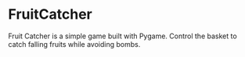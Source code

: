 # FruitCatcher
Fruit Catcher is a simple game built with Pygame. Control the basket to catch falling fruits while avoiding bombs.
